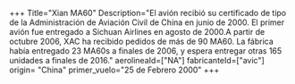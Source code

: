 +++
Title="Xian MA60"
Description="El avión recibió su certificado de tipo de la Administración de Aviación Civil de China en junio de 2000. El primer avión fue entregado a Sichuan Airlines en agosto de 2000.A partir de octubre 2006, XAC ha recibido pedidos de más de 90 MA60. La fábrica había entregado 23 MA60s a finales de 2006, y espera entregar otras 165 unidades a finales de 2016."
aerolineaId=["NA"]
fabricanteId=["avic"] 
origin= "China"
primer_vuelo="25 de Febrero 2000"
+++
